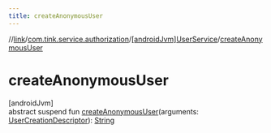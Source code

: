 ```yaml
---
title: createAnonymousUser
---
```

//[link](../../../index.html)/[com.tink.service.authorization](../index.html)/[[androidJvm]UserService](index.html)/[createAnonymousUser](create-anonymous-user.html)



# createAnonymousUser



[androidJvm]\
abstract suspend fun [createAnonymousUser](create-anonymous-user.html)(arguments: [UserCreationDescriptor](../[android-jvm]-user-creation-descriptor/index.html)): [String](https://kotlinlang.org/api/latest/jvm/stdlib/kotlin/-string/index.html)




